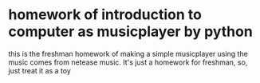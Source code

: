 # homework of introduction to computer as musicplayer by python
this is the freshman homework of making a simple musicplayer using the music comes from netease music.
It's just a homework for freshman, so, just treat it as a toy
